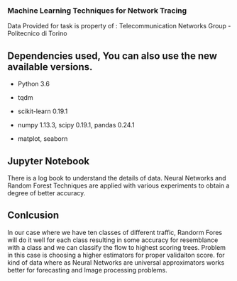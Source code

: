 ### Machine Learning Techniques for Network Tracing
Data Provided for task is property of : Telecommunication Networks Group - Politecnico di Torino

## Dependencies used, You can also use the new available versions.

* Python 3.6

* tqdm
* scikit-learn 0.19.1
* numpy 1.13.3, scipy 0.19.1, pandas 0.24.1
* matplot, seaborn


## Jupyter Notebook

There is a log book to understand the details of data. Neural Networks and Random Forest Techniques are applied with various experiments to obtain a degree of better accuracy.


## Conlcusion

In our case where we have ten classes of different traffic, Randorm Fores will do it well for each class resulting in some accuracy for resemblance with a class and we can classify the flow to highest scoring trees. Problem in this case is choosing a higher estimators for proper validaiton score. for kind of data where as Neural Networks are universal approximators works better for forecasting and Image processing problems.
